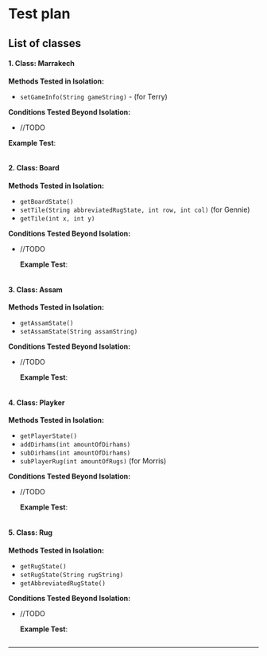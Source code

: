 
# Test plan

## List of classes


#### **1. Class: Marrakech**

**Methods Tested in Isolation:**
- `setGameInfo(String gameString)` - (for Terry)

**Conditions Tested Beyond Isolation:**
-  //TODO

  **Example Test**:
   ```java
   ```

#### **2. Class: Board**

**Methods Tested in Isolation:**
- `getBoardState()`
- `setTile(String abbreviatedRugState, int row, int col)` (for Gennie)
- `getTile(int x, int y)`

**Conditions Tested Beyond Isolation:**
-  //TODO

   **Example Test**:
   ```java
   ```
   
#### **3. Class: Assam**

**Methods Tested in Isolation:**
- `getAssamState()`
- `setAssamState(String assamString)`

**Conditions Tested Beyond Isolation:**
- //TODO

  **Example Test**:
   ```java
   ```

#### **4. Class: Playker**

**Methods Tested in Isolation:**
- `getPlayerState()`
- `addDirhams(int amountOfDirhams)`
- `subDirhams(int amountOfDirhams)`
- `subPlayerRug(int amountOfRugs)` (for Morris)

**Conditions Tested Beyond Isolation:**
- //TODO

  **Example Test**:
   ```java
   ```

#### **5. Class: Rug**

**Methods Tested in Isolation:**
- `getRugState()`
- `setRugState(String rugString)`
- `getAbbreviatedRugState()`

**Conditions Tested Beyond Isolation:**
- //TODO

  **Example Test**:
   ```java
   ```

---
